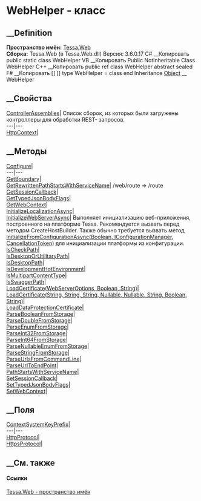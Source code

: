 # WebHelper - класс
##  __Definition
 **Пространство имён:** [Tessa.Web](N_Tessa_Web.htm)  
 **Сборка:** Tessa.Web (в Tessa.Web.dll) Версия: 3.6.0.17
C# __Копировать
     public static class WebHelper
VB __Копировать
     Public NotInheritable Class WebHelper
C++ __Копировать
     public ref class WebHelper abstract sealed
F# __Копировать
     [<AbstractClassAttribute>]
    [<SealedAttribute>]
    type WebHelper = class end
Inheritance
    [Object](https://learn.microsoft.com/dotnet/api/system.object) __ WebHelper
##  __Свойства
[ControllerAssemblies](P_Tessa_Web_WebHelper_ControllerAssemblies.htm)|
Список сборок, из которых были загружены контроллеры для обработки REST-
запросов.  
---|---  
[HttpContext](P_Tessa_Web_WebHelper_HttpContext.htm)|  
## __Методы
[Configure](M_Tessa_Web_WebHelper_Configure.htm)|  
---|---  
[GetBoundary](M_Tessa_Web_WebHelper_GetBoundary.htm)|  
[GetRewrittenPathStartsWithServiceName](M_Tessa_Web_WebHelper_GetRewrittenPathStartsWithServiceName.htm)|
/web/route => /route  
[GetSessionCallback](M_Tessa_Web_WebHelper_GetSessionCallback.htm)|  
[GetTypedJsonBodyFlags](M_Tessa_Web_WebHelper_GetTypedJsonBodyFlags.htm)|  
[GetWebContext](M_Tessa_Web_WebHelper_GetWebContext.htm)|  
[InitializeLocalizationAsync](M_Tessa_Web_WebHelper_InitializeLocalizationAsync.htm)|  
[InitializeWebServerAsync](M_Tessa_Web_WebHelper_InitializeWebServerAsync.htm)|
Выполняет инициализацию веб-приложения, построенного на платформе Tessa.
Рекомендуется вызвать перед методом CreateHostBuilder. Также обычно требуется
вызвать метод [InitializeFromConfigurationAsync(Boolean,
IConfigurationManager,
CancellationToken)](M_Tessa_Platform_TessaPlatform_InitializeFromConfigurationAsync.htm)
для инициализации платформы из конфигурации.  
[IsCheckPath](M_Tessa_Web_WebHelper_IsCheckPath.htm)|  
[IsDesktopOrUtilitaryPath](M_Tessa_Web_WebHelper_IsDesktopOrUtilitaryPath.htm)|  
[IsDesktopPath](M_Tessa_Web_WebHelper_IsDesktopPath.htm)|  
[IsDevelopmentHotEnvironment](M_Tessa_Web_WebHelper_IsDevelopmentHotEnvironment.htm)|  
[IsMultipartContentType](M_Tessa_Web_WebHelper_IsMultipartContentType.htm)|  
[IsSwaggerPath](M_Tessa_Web_WebHelper_IsSwaggerPath.htm)|  
[LoadCertificate(WebServerOptions, Boolean,
String)](M_Tessa_Web_WebHelper_LoadCertificate_1.htm)|  
[LoadCertificate(String, String, String, Nullable<StoreName>,
Nullable<StoreLocation>, String, Boolean,
String)](M_Tessa_Web_WebHelper_LoadCertificate.htm)|  
[LoadDataProtectionCertificate](M_Tessa_Web_WebHelper_LoadDataProtectionCertificate.htm)|  
[ParseBooleanFromStorage](M_Tessa_Web_WebHelper_ParseBooleanFromStorage.htm)|  
[ParseDoubleFromStorage](M_Tessa_Web_WebHelper_ParseDoubleFromStorage.htm)|  
[ParseEnumFromStorage<T>](M_Tessa_Web_WebHelper_ParseEnumFromStorage__1.htm)|  
[ParseInt32FromStorage](M_Tessa_Web_WebHelper_ParseInt32FromStorage.htm)|  
[ParseInt64FromStorage](M_Tessa_Web_WebHelper_ParseInt64FromStorage.htm)|  
[ParseNullableEnumFromStorage<T>](M_Tessa_Web_WebHelper_ParseNullableEnumFromStorage__1.htm)|  
[ParseStringFromStorage](M_Tessa_Web_WebHelper_ParseStringFromStorage.htm)|  
[ParseUrlsFromCommandLine](M_Tessa_Web_WebHelper_ParseUrlsFromCommandLine.htm)|  
[ParseUrlToEndPoint](M_Tessa_Web_WebHelper_ParseUrlToEndPoint.htm)|  
[PathStartsWithServiceName](M_Tessa_Web_WebHelper_PathStartsWithServiceName.htm)|  
[SetSessionCallback](M_Tessa_Web_WebHelper_SetSessionCallback.htm)|  
[SetTypedJsonBodyFlags](M_Tessa_Web_WebHelper_SetTypedJsonBodyFlags.htm)|  
[SetWebContext](M_Tessa_Web_WebHelper_SetWebContext.htm)|  
## __Поля
[ContextSystemKeyPrefix](F_Tessa_Web_WebHelper_ContextSystemKeyPrefix.htm)|  
---|---  
[HttpProtocol](F_Tessa_Web_WebHelper_HttpProtocol.htm)|  
[HttpsProtocol](F_Tessa_Web_WebHelper_HttpsProtocol.htm)|  
## __См. также
#### Ссылки
[Tessa.Web - пространство имён](N_Tessa_Web.htm)
